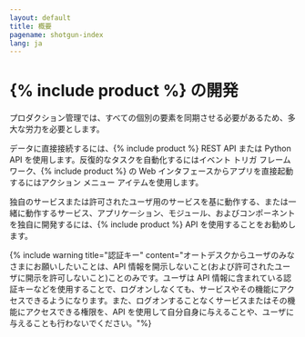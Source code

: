```yaml
---
layout: default
title: 概要
pagename: shotgun-index
lang: ja
---
```


# {% include product %} の開発

プロダクション管理では、すべての個別の要素を同期させる必要があるため、多大な労力を必要とします。

データに直接接続するには、{% include product %} REST API または Python API を使用します。反復的なタスクを自動化するにはイベント トリガ フレームワーク、{% include product %} の Web インタフェースからアプリを直接起動するにはアクション メニュー アイテムを使用します。

独自のサービスまたは許可されたユーザ用のサービスを基に動作する、または一緒に動作するサービス、アプリケーション、モジュール、およびコンポーネントを独自に開発するには、{% include product %} API を使用することをお勧めします。

{% include warning title="認証キー" content="オートデスクからユーザのみなさまにお願いしたいことは、API 情報を開示しないこと(および許可されたユーザに開示を許可しないこと)ことのみです。ユーザは API 情報に含まれている認証キーなどを使用することで、ログオンしなくても、サービスやその機能にアクセスできるようになります。また、ログオンすることなくサービスまたはその機能にアクセスできる権限を、API を使用して自分自身に与えることや、ユーザに与えることも行わないでください。"%}



